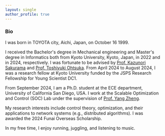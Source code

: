```yaml
---
layout: single
author_profile: true
---
```


### Bio
I was born in TOYOTA city, Aichi, Japan, on October 16 1999.

I received the Bachelor's degree in Mechanical engineering and Master's degree in Informatics both from Kyoto University, Kyoto, Japan, in 2022 and in 2024, respectively.
I was fortunate to be advised by [Prof. Kazunori Sakurama](http://www.ids.sys.i.kyoto-u.ac.jp/sakurama/index_e.html) and [Prof. Toshiyuki Ohtsuka](http://www.ids.sys.i.kyoto-u.ac.jp/~ohtsuka/index.htm).
From April 2024 to August 2024, I was a research fellow at Kyoto University funded by the JSPS Research Fellowship for Young Scientist DC1.

From September 2024, I am a Ph.D. student at the ECE department, University of California San Diego, USA.
I work at the Scalable Optimization and Control (SOC) Lab under the supervision of [Prof. Yang Zheng](https://zhengy09.github.io/index.html).

My research interests include control theory, optimization, and their applications to network systems (e.g., distributed algorithms).
I was awarded the 2024 Funai Overseas Scholarship.

In my free time, I enjoy running, juggling, and listening to music.